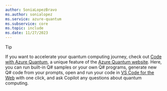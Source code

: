 ```yaml
---
author: SoniaLopezBravo
ms.author: sonialopez
ms.service: azure-quantum
ms.subservice: core
ms.topic: include
ms.date: 11/27/2023
---
```


> [!TIP]
> If you want to accelerate your quantum computing journey, check out [Code with Azure Quantum](https://quantum.microsoft.com/en-us/experience/quantum-coding), a unique feature of the [Azure Quantum website](https://quantum.microsoft.com/). Here, you can run built-in Q# samples or your own Q# programs, generate new Q# code from your prompts, open and run your code in [VS Code for the Web](https://vscode.dev/quantum) with one click, and ask Copilot any questions about quantum computing.